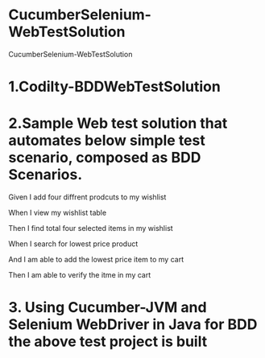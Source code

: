 # CucumberSelenium-WebTestSolution
CucumberSelenium-WebTestSolution

# 1.Codilty-BDDWebTestSolution

# 2.Sample Web test solution that automates below simple test scenario, composed as BDD Scenarios.

 Given I add four diffrent prodcuts to my wishlist
	
 When I view my wishlist table
	
 Then I find total four selected items in my wishlist
	
 When I search for lowest price product
	
 And I am able to add the lowest price item to my cart
	
 Then I am able to verify the itme in my cart

# 3. Using Cucumber-JVM and Selenium WebDriver in Java for BDD the above test project is built
